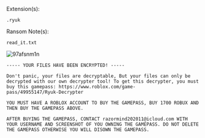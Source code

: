 Extension(s): 
```
.ryuk
```
Ransom Note(s): 
```
read_it.txt
```
![97afsnm1n](https://github.com/user-attachments/assets/956291f6-4bb8-4baf-8c22-c311bf7aa245)
```
----- YOUR FILES HAVE BEEN ENCRYPTED! -----

Don't panic, your files are decryptable, But your files can only be decrypted with our own decrypter tool! To get this decrypter, you must buy this gamepass: https://www.roblox.com/game-
pass/49955147/Ryuk-Decrypter

YOU MUST HAVE A ROBLOX ACCOUNT TO BUY THE GAMEPASS, BUY 1700 ROBUX AND THEN BUY THE GAMEPASS ABOVE.

AFTER BUYING THE GAMEPASS, CONTACT razormind202011@icloud.com WITH YOUR USERNAME AND SCREENSHOT OF YOU OWNING THE GAMEPASS. DO NOT DELETE THE GAMEPASS OTHERWISE YOU WILL DISOWN THE GAMEPASS.
```
